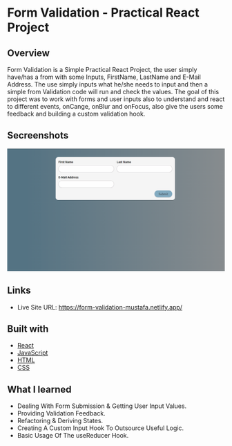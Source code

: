 # Form Validation - Practical React Project

## Overview
Form Validation is a Simple Practical React Project, the user simply have/has a from with some Inputs, FirstName, LastName and E-Mail Address. The use simply inputs what he/she needs to input and then a simple from Validation code will run and check the values. The goal of this project was to work with forms and user inputs also to understand and react to different events, onCange, onBlur and onFocus, also give the users some feedback and building a custom validation hook.

## Secreenshots

![app](https://github.com/MustafaJohnny/Form-Validation/blob/master/screenshot.png?raw=true)



## Links

- Live Site URL: https://form-validation-mustafa.netlify.app/


## Built with

- [React](https://reactjs.org/)
- [JavaScript](https://developer.mozilla.org/en-US/docs/Web/JavaScript)
- [HTML](https://developer.mozilla.org/en-US/docs/Web/HTML)
- [CSS](https://developer.mozilla.org/en-US/docs/Web/CSS)



## What I learned

- Dealing With Form Submission & Getting User Input Values.
- Providing Validation Feedback.
- Refactoring & Deriving States.
- Creating A Custom Input Hook To Outsource Useful Logic.
- Basic Usage Of The useReducer Hook.
